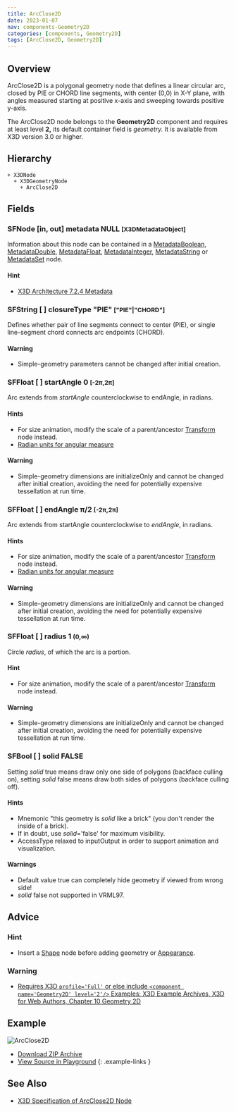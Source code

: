 ```yaml
---
title: ArcClose2D
date: 2023-01-07
nav: components-Geometry2D
categories: [components, Geometry2D]
tags: [ArcClose2D, Geometry2D]
---
```

<style>
.post h3 {
  word-spacing: 0.2em;
}
</style>

## Overview

ArcClose2D is a polygonal geometry node that defines a linear circular arc, closed by PIE or CHORD line segments, with center (0,0) in X-Y plane, with angles measured starting at positive x-axis and sweeping towards positive y-axis.

The ArcClose2D node belongs to the **Geometry2D** component and requires at least level **2,** its default container field is *geometry.* It is available from X3D version 3.0 or higher.

## Hierarchy

```
+ X3DNode
  + X3DGeometryNode
    + ArcClose2D
```

## Fields

### SFNode [in, out] **metadata** NULL <small>[X3DMetadataObject]</small>

Information about this node can be contained in a [MetadataBoolean](/x_ite/components/core/metadataboolean/), [MetadataDouble](/x_ite/components/core/metadatadouble/), [MetadataFloat](/x_ite/components/core/metadatafloat/), [MetadataInteger](/x_ite/components/core/metadatainteger/), [MetadataString](/x_ite/components/core/metadatastring/) or [MetadataSet](/x_ite/components/core/metadataset/) node.

#### Hint

- [X3D Architecture 7.2.4 Metadata](https://www.web3d.org/specifications/X3Dv4/ISO-IEC19775-1v4-IS/Part01/components/core.html#Metadata)

### SFString [ ] **closureType** "PIE" <small>["PIE"|"CHORD"]</small>

Defines whether pair of line segments connect to center (PIE), or single line-segment chord connects arc endpoints (CHORD).

#### Warning

- Simple-geometry parameters cannot be changed after initial creation.

### SFFloat [ ] **startAngle** 0 <small>[-2π,2π]</small>

Arc extends from *startAngle* counterclockwise to endAngle, in radians.

#### Hints

- For size animation, modify the scale of a parent/ancestor [Transform](/x_ite/components/grouping/transform/) node instead.
- [Radian units for angular measure](https://en.wikipedia.org/wiki/Radian)

#### Warning

- Simple-geometry dimensions are initializeOnly and cannot be changed after initial creation, avoiding the need for potentially expensive tessellation at run time.

### SFFloat [ ] **endAngle** π/2 <small>[-2π,2π]</small>

Arc extends from startAngle counterclockwise to *endAngle*, in radians.

#### Hints

- For size animation, modify the scale of a parent/ancestor [Transform](/x_ite/components/grouping/transform/) node instead.
- [Radian units for angular measure](https://en.wikipedia.org/wiki/Radian)

#### Warning

- Simple-geometry dimensions are initializeOnly and cannot be changed after initial creation, avoiding the need for potentially expensive tessellation at run time.

### SFFloat [ ] **radius** 1 <small>(0,∞)</small>

Circle *radius*, of which the arc is a portion.

#### Hint

- For size animation, modify the scale of a parent/ancestor [Transform](/x_ite/components/grouping/transform/) node instead.

#### Warning

- Simple-geometry dimensions are initializeOnly and cannot be changed after initial creation, avoiding the need for potentially expensive tessellation at run time.

### SFBool [ ] **solid** FALSE

Setting *solid* true means draw only one side of polygons (backface culling on), setting *solid* false means draw both sides of polygons (backface culling off).

#### Hints

- Mnemonic "this geometry is *solid* like a brick" (you don't render the inside of a brick).
- If in doubt, use *solid*='false' for maximum visibility.
- AccessType relaxed to inputOutput in order to support animation and visualization.

#### Warnings

- Default value true can completely hide geometry if viewed from wrong side!
- *solid* false not supported in VRML97.

## Advice

### Hint

- Insert a [Shape](/x_ite/components/shape/shape/) node before adding geometry or [Appearance](/x_ite/components/shape/appearance/).

### Warning

- [Requires X3D `profile='Full'` or else include `<component name='Geometry2D' level='2'/>` Examples: X3D Example Archives, X3D for Web Authors, Chapter 10 Geometry 2D](https://www.web3d.org/x3d/content/examples/X3dForWebAuthors/Chapter10Geometry2D)

## Example

<x3d-canvas class="xr-button-br" src="https://create3000.github.io/media/examples/Geometry2D/ArcClose2D/ArcClose2D.x3d" contentScale="auto" update="auto">
  <img src="https://create3000.github.io/media/examples/Geometry2D/ArcClose2D/screenshot.avif" alt="ArcClose2D"/>
</x3d-canvas>

- [Download ZIP Archive](https://create3000.github.io/media/examples/Geometry2D/ArcClose2D/ArcClose2D.zip)
- [View Source in Playground](/x_ite/playground/?url=https://create3000.github.io/media/examples/Geometry2D/ArcClose2D/ArcClose2D.x3d)
{: .example-links }

## See Also

- [X3D Specification of ArcClose2D Node](https://www.web3d.org/documents/specifications/19775-1/V4.0/Part01/components/geometry2D.html#ArcClose2D)
